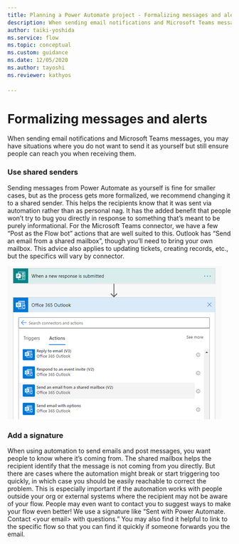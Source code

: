 ```yaml
---
title: Planning a Power Automate project - Formalizing messages and alerts | Microsoft Docs
description: When sending email notifications and Microsoft Teams messages, you may have situations where you do not want to send it as yourself but still ensure people can reach you when receiving them. This article explains how to formalize your messages and alerts.
author: taiki-yoshida
ms.service: flow
ms.topic: conceptual
ms.custom: guidance
ms.date: 12/05/2020
ms.author: tayoshi
ms.reviewer: kathyos

---
```


# Formalizing messages and alerts

When sending email notifications and Microsoft Teams messages, you may have
situations where you do not want to send it as yourself but still ensure people
can reach you when receiving them.

### Use shared senders

Sending messages from Power Automate as yourself is fine for smaller cases, but
as the process gets more formalized, we recommend changing it to a shared
sender. This helps the recipients know that it was sent via automation rather
than as personal nag. It has the added benefit that people won’t try to bug you
directly in response to something that’s meant to be purely informational. For
the Microsoft Teams connector, we have a few “Post as the Flow bot” actions that
are well suited to this. Outlook has “Send an email from a shared mailbox”,
though you’ll need to bring your own mailbox. This advice also applies to
updating tickets, creating records, etc., but the specifics will vary by
connector.

![Send an email form a shared mailbox](media/shared-mailbox.png "Send an email form a shared mailbox")

### Add a signature

When using automation to send emails and post messages, you want people to know
where it’s coming from. The shared mailbox helps the recipient identify that the
message is not coming from you directly. But there are cases where the
automation might break or start triggering too quickly, in which case you should
be easily reachable to correct the problem. This is especially important if the
automation works with people outside your org or external systems where the
recipient may not be aware of your flow. People may even want to contact you to
suggest ways to make your flow even better! We use a signature like “Sent with
Power Automate. Contact \<your email\> with questions.” You may also find it
helpful to link to the specific flow so that you can find it quickly if someone
forwards you the email.
